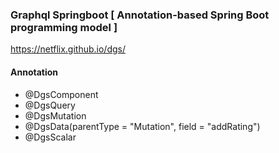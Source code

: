 ### Graphql Springboot [ Annotation-based Spring Boot programming model ]

https://netflix.github.io/dgs/

#### Annotation
- @DgsComponent
- @DgsQuery
- @DgsMutation
- @DgsData(parentType = "Mutation", field = "addRating")
- @DgsScalar






